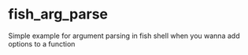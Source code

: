 # fish_arg_parse

Simple example for argument parsing in fish shell when you wanna add options to a function
